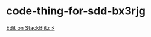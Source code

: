# code-thing-for-sdd-bx3rjg

[Edit on StackBlitz ⚡️](https://stackblitz.com/edit/code-thing-for-sdd-bx3rjg)